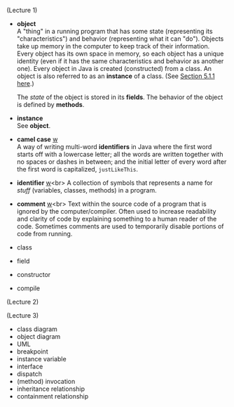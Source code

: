 (Lecture 1)
- **object**<br>
  A "thing" in a running program that has some state (representing its "characteristics") and behavior (representing what it can "do"). Objects take up memory in the computer to keep track of their information. Every object has its own space in memory, so each object has a unique identity (even if it has the same characteristics and behavior as another one). Every object in Java is created (constructed) from a class. An object is also referred to as an **instance** of a class. (See [Section 5.1.1 here](https://math.hws.edu/javanotes/c5/s1.html#OOP.1.1).)
  
  The *state* of the object is stored in its **fields**. The behavior of the object is defined by **methods**.

- **instance**<br>
  See **object**.


- **camel case** [w](https://en.wikipedia.org/wiki/Camel_case)<br>
  A way of writing multi-word **identifiers** in Java where the first word starts off with a lowercase letter; all the words are written together with no spaces or dashes in between; and the initial letter of every word after the first word is capitalized, `justLikeThis`.

- **identifier** [w](https://en.wikipedia.org/wiki/Identifier_(computer_languages))<br>
  A collection of symbols that represents a name for _stuff_ (variables, classes, methods) in a program.

- **comment** [w](https://en.wikipedia.org/wiki/Comment_(computer_programming))<br>
   Text within the source code of a program that is ignored by the computer/compiler. Often used to increase readability and clarity of code by explaining something to a human reader of the code. Sometimes comments are used to temporarily disable portions of code from running.
  
- class
- field
- constructor
- compile

(Lecture 2)

(Lecture 3)
- class diagram
- object diagram
- UML
- breakpoint
- instance variable
- interface
- dispatch
- (method) invocation
- inheritance relationship
- containment relationship



